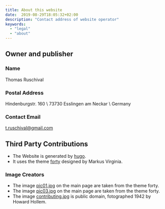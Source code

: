 ```yaml
---
title: About this website
date:  2019-08-29T18:05:32+02:00
description: "Contact address of website operator"
keywords: 
  - "legal"
  - "about"
---
```


## Owner and publisher

### Name

Thomas Ruschival

### Postal Address

Hindenburgstr. 160 \\
73730 Esslingen am Neckar \\
Germany

### Contact Email
[t.ruschival@gmail.com](mailto:t.ruschival@gmail.com)

## Third Party Contributions

*  The Website is generated by [hugo](https://www.gohugo.io).
*  It uses the theme [forty](https://github.com/MarcusVirg/forty) designed by
   Markus Virginia.

### Image Creators

* The image [pic01.jpg](pic01.jpg) on the main page are taken from the theme forty.
* The image [pic03.jpg](pic03.jpg) on the main page are taken from the theme forty.
* The image [contributing.jpg](https://picryl.com/media/de-land-pool-aircraft-construction-class-clyde-williams-instructor-in-the-volusia)
  is public domain, fotographed 1942 by Howard Hollem.
